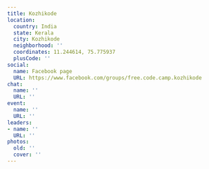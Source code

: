 ```yaml
---
title: Kozhikode
location:
  country: India
  state: Kerala
  city: Kozhikode
  neighborhood: ''
  coordinates: 11.244614, 75.775937
  plusCode: ''
social:
  name: Facebook page
  URL: https://www.facebook.com/groups/free.code.camp.kozhikode
chat:
  name: ''
  URL: ''
event:
  name: ''
  URL: ''
leaders:
- name: ''
  URL: ''
photos:
  old: ''
  cover: ''
---
```

